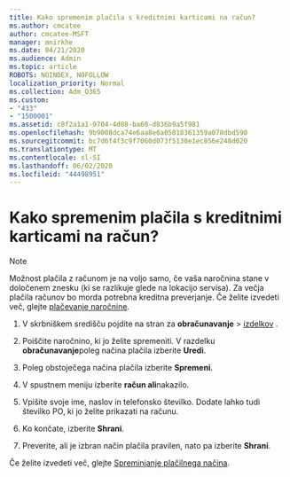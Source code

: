 ```yaml
---
title: Kako spremenim plačila s kreditnimi karticami na račun?
ms.author: cmcatee
author: cmcatee-MSFT
manager: mnirkhe
ms.date: 04/21/2020
ms.audience: Admin
ms.topic: article
ROBOTS: NOINDEX, NOFOLLOW
localization_priority: Normal
ms.collection: Adm_O365
ms.custom:
- "433"
- "1500001"
ms.assetid: c8f2a1a1-9704-4d08-ba60-d836b9a5f981
ms.openlocfilehash: 9b9008dca74e6aa8e6a05010361359a078dbd590
ms.sourcegitcommit: bc7d6f4f3c9f7060d073f5130e1ec856e248d020
ms.translationtype: MT
ms.contentlocale: sl-SI
ms.lasthandoff: 06/02/2020
ms.locfileid: "44498951"
---
```

# <a name="how-do-i-change-from-credit-card-payments-to-invoice"></a>Kako spremenim plačila s kreditnimi karticami na račun?

> [!NOTE]
> Možnost plačila z računom je na voljo samo, če vaša naročnina stane v določenem znesku (ki se razlikuje glede na lokacijo servisa). Za večja plačila računov bo morda potrebna kreditna preverjanje. Če želite izvedeti več, glejte [plačevanje naročnine](https://docs.microsoft.com/microsoft-365/commerce/billing-and-payments/pay-for-your-subscription).

1. V skrbniškem središču pojdite na stran za **obračunavanje**  >  [izdelkov](https://go.microsoft.com/fwlink/p/?linkid=842054) .

2. Poiščite naročnino, ki jo želite spremeniti. V razdelku **obračunavanje**poleg načina plačila izberite **Uredi**.

3. Poleg obstoječega načina plačila izberite **Spremeni**.

4. V spustnem meniju izberite **račun ali**nakazilo.

5. Vpišite svoje ime, naslov in telefonsko številko. Dodate lahko tudi številko PO, ki jo želite prikazati na računu.

6. Ko končate, izberite **Shrani**.

7. Preverite, ali je izbran način plačila pravilen, nato pa izberite **Shrani**.

Če želite izvedeti več, glejte [Spreminjanje plačilnega načina](https://docs.microsoft.com/microsoft-365/commerce/billing-and-payments/change-payment-method).